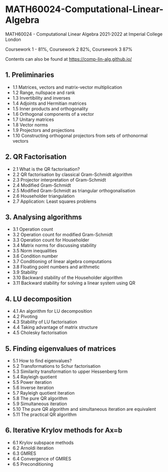 # MATH60024-Computational-Linear-Algebra
MATH60024 - Computational Linear Algebra 2021-2022 at Imperial College London


Coursework 1 - 81%, Coursework 2 82%, Coursework 3 87%

Contents can also be found at https://comp-lin-alg.github.io/
## 1. Preliminaries
- 1.1 Matrices, vectors and matrix-vector multiplication
- 1.2 Range, nullspace and rank
- 1.3 Invertibility and inverses
- 1.4 Adjoints and Hermitian matrices
- 1.5 Inner products and orthogonality
- 1.6 Orthogonal components of a vector
- 1.7 Unitary matrices
- 1.8 Vector norms
- 1.9 Projectors and projections
- 1.10 Constructing orthogonal projectors from sets of orthonormal vectors

## 2. QR Factorisation
- 2.1 What is the QR factorisation?
- 2.2 QR factorisation by classical Gram-Schmidt algorithm
- 2.3 Projector interpretation of Gram-Schmidt
- 2.4 Modified Gram-Schmidt
- 2.5 Modified Gram-Schmidt as triangular orthogonalisation
- 2.6 Householder triangulation
- 2.7 Application: Least squares problems

## 3. Analysing algorithms
- 3.1 Operation count
- 3.2 Operation count for modified Gram-Schmidt
- 3.3 Operation count for Householder
- 3.4 Matrix norms for discussing stability
- 3.5 Norm inequalities
- 3.6 Condition number
- 3.7 Conditioning of linear algebra computations
- 3.8 Floating point numbers and arithmetic
- 3.9 Stability
- 3.10 Backward stability of the Householder algorithm
- 3.11 Backward stability for solving a linear system using QR

## 4. LU decomposition
- 4.1 An algorithm for LU decomposition
- 4.2 Pivoting
- 4.3 Stability of LU factorisation
- 4.4 Taking advantage of matrix structure
- 4.5 Cholesky factorisation

## 5. Finding eigenvalues of matrices
- 5.1 How to find eigenvalues?
- 5.2 Transformations to Schur factorisation
- 5.3 Similarity transformation to upper Hessenberg form
- 5.4 Rayleigh quotient
- 5.5 Power iteration
- 5.6 Inverse iteration
- 5.7 Rayleigh quotient iteration
- 5.8 The pure QR algorithm
- 5.9 Simultaneous iteration
- 5.10 The pure QR algorithm and simultaneous iteration are equivalent
- 5.11 The practical QR algorithm

## 6. Iterative Krylov methods for Ax=b
- 6.1 Krylov subspace methods
- 6.2 Arnoldi iteration
- 6.3 GMRES
- 6.4 Convergence of GMRES
- 6.5 Preconditioning

